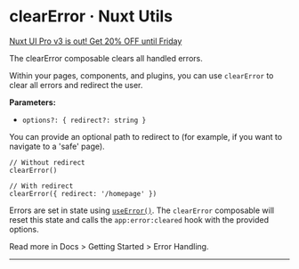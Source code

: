 # clearError · Nuxt Utils
[Nuxt UI Pro v3 is out! Get 20% OFF until Friday](https://ui.nuxt.com/pro/pricing)

The clearError composable clears all handled errors.

Within your pages, components, and plugins, you can use `clearError` to clear all errors and redirect the user.

**Parameters:**

*   `options?: { redirect?: string }`

You can provide an optional path to redirect to (for example, if you want to navigate to a 'safe' page).

```
// Without redirect
clearError()

// With redirect
clearError({ redirect: '/homepage' })

```


Errors are set in state using [`useError()`](https://nuxt.com/docs/api/composables/use-error). The `clearError` composable will reset this state and calls the `app:error:cleared` hook with the provided options.

Read more in Docs > Getting Started > Error Handling.

* * *